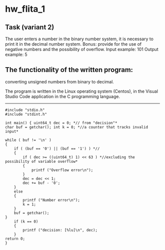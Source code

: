 # hw_flita_1
## Task (variant 2) 
The user enters a number in the binary number system, it is necessary to print it in the decimal number system. Bonus: provide for the use of negative numbers and the possibility of overflow. Input example: 101 Output example: 5

## The functionality of the written program: 
converting unsigned numbers from binary to decimal.

The program is written in the Linux operating system (Centos), in the Visual Studio Code application in the C programming language.
__________

```с
#include "stdio.h" 
#include "stdint.h"

int main() { uint64_t dec = 0; *// from "decision"* 
char buf = getchar(); int k = 0; *//a counter that tracks invalid input*

while ( buf != '\n' )
{
    if ( (buf == '0') || (buf == '1') ) *//
    {
        if ( dec >= ((uint64_t) 1) << 63 ) *//excluding the possibility of variable overflow*
        {
            printf ("Overflow error\n");
        }
        dec = dec << 1;
        dec += buf - '0';   
    }
    else 
    { 
        printf ("Number error\n"); 
        k = 1;
    }
    buf = getchar();
}
    if (k == 0) 
    { 
        printf ("decision: [%lu]\n", dec);
    }
return 0;
}
```



